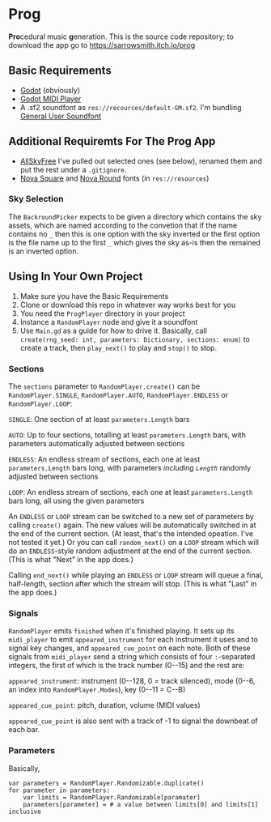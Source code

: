 # Prog
**Pro**cedural music **g**eneration. This is the source code repository; to download the app go to https://sarrowsmith.itch.io/prog

## Basic Requirements

 * [Godot](https://godotengine.org/) (obviously)
 * [Godot MIDI Player](https://godotengine.org/asset-library/asset/240)
 * A .sf2 soundfont as `res://recources/default-GM.sf2`. I'm bundling [General User Soundfont](http://www.schristiancollins.com/generaluser.php)

## Additional Requiremts For The Prog App

 * [AllSkyFree](https://godotengine.org/asset-library/asset/579) I've pulled out selected ones (see below), renamed them and put the rest under a `.gitignore`.
 * [Nova Square](https://fonts.google.com/specimen/Nova+Square) and [Nova Round](https://fonts.google.com/specimen/Nova+Round) fonts (in `res://resources`)

### Sky Selection

The `BackroundPicker` expects to be given a directory which contains the sky assets, which are named according to the convetion that if the name contains no `_` then this is one option with the sky inverted or the first option is the file name up to the first `_` which gives the sky as-is then the remained is an inverted option.

## Using In Your Own Project

 1. Make sure you have the Basic Requirements
 2. Clone or download this repo in whatever way works best for you
 3. You need the `ProgPlayer` directory in your project
 4. Instance a `RandomPlayer` node and give it a soundfont
 5. Use `Main.gd` as a guide for how to drive it. Basically, call `create(rng_seed: int, parameters: Dictionary, sections: enum)` to create a track, then `play_next()` to play and `stop()` to stop.

### Sections

The `sections` parameter to `RandomPlayer.create()` can be `RandomPlayer.SINGLE`, `RandomPlayer.AUTO`, `RandomPlayer.ENDLESS` or `RandomPlayer.LOOP`:

`SINGLE`: One section of at least `parameters.Length` bars

`AUTO`: Up to four sections, totalling at least `parameters.Length` bars, with parameters automatically adjusted between sections

`ENDLESS`: An endless stream of sections, each one at least `parameters.Length` bars long, with parameters *including `Length`* randomly adjusted between sections

`LOOP`: An endless stream of sections, each one at least `parameters.Length` bars long, all using the given parameters

An `ENDLESS` or `LOOP` stream can be switched to a new set of parameters by calling `create()` again. The new values will be automatically switched in at the end of the current section. (At least, that's the intended opeation. I've not tested it yet.) Or you can call `random_next()` on a `LOOP` stream which will do an `ENDLESS`-style random adjustment at the end of the current section. (This is what "Next" in the app does.)

Calling `end_next()` while playing an `ENDLESS` or `LOOP` stream will queue a final, half-length, section after which the stream will stop. (This is what "Last" in the app does.)

### Signals

`RandomPlayer` emits `finished` when it's finished playing. It sets up its `midi_player` to emit `appeared_instrument` for each instrument it uses and to signal key changes, and `appeared_cue_point` on each note. Both of these signals from `midi_player` send a string which consists of four `:`-separated integers, the first of which is the track number (0--15) and the rest are:

`appeared_instrument`: instrument (0--128, 0 = track silenced), mode (0--6, an index into `RandomPlayer.Modes`), key (0--11 = C--B)

`appeared_cue_point`: pitch, duration, volume (MIDI values)

`appeared_cue_point` is also sent with a track of -1 to signal the downbeat of each bar.

### Parameters

Basically,
```
var parameters = RandomPlayer.Randomizable.duplicate()
for parameter in parameters:
    var limits = RandomPlayer.Randomizable[paramater]
    parameters[parameter] = # a value between limits[0] and limits[1] inclusive
```
